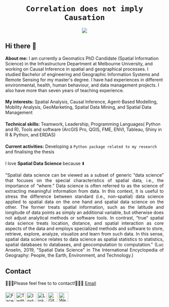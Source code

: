 

# <div align="center">`Correlation does not imply Causation`
  
<div id="header" align="center">
  <img src="https://github.com/kamalakbari7/kamalakbari7/blob/main/images/world.png width="100"/>
</div>

## Hi there :wave:
  
<p align="justify"> 
  
**About me:** I am currently a Geomatics PhD Candidate (Spatial Information Science) in the Infrastructure Department at Melbourne University, and working on Causal Inference in spatial and geographical processes. I studied Bachelor of engineering and Geographic Information Systems and Remote Sensing for my master's degree. I have had experiences in different environmental, health, human behaviour, and data management projects. I also have more than seven years of teaching experience. </p>
  
####
  
<p align="justify"> 
  
**My interests:** Spatial Analysis, Causal Inference, Agent-Based Modelling, Mobility Analysis, GeoMarketing, Spatial Data Mining, and Spatial Data 
Management</p>
  
  ####
  
<p align="justify"> 
  
**Technical skills:** Teamwork, Leadership, Programming Languages( Python and R), Tools and software (ArcGIS Pro, QGIS, FME, ENVI, Tableau, Shiny in R & Python, and ERDAS)</p>
  
####
  
**Current activities:** Developing a `Python package related to my research` and finalising the thesis

####

I love **Spatial Data Science** because :arrow_down:
  
 

<p align="justify"> 
"Spatial data science can be viewed as a subset of generic “data science” that focuses on the special characteristics of spatial data, i.e., the importance of “where.” Data science is often referred to as the science of extracting meaningful information from data. In this context, it is useful to stress the difference between standard (i.e., non-spatial) data science applied to spatial data on the one hand and spatial data science on the other. The former treats spatial information, such as the latitude and longitude of data points as simply an additional variable, but otherwise does not adjust analytical methods or software tools. In contrast, “true” spatial data science treats location, distance, and spatial interaction as core aspects of the data and employs specialized methods and software to store, retrieve, explore, analyze, visualize and learn from such data. In this sense, spatial data science relates to data science as spatial statistics to statistics, spatial databases to databases, and geocomputation to computation." (Luc Anselin, 2019, "Spatial Data Science" in The International Encyclopedia of Geography: People, the Earth, Environment, and Technology.)  </p> 
  
  
####  
  ## Contact

👨🏻‍💻Please feel free to to contact!💁🏻‍♂️ [Email](nakul.bhati@yahoo.in)

####

<a href="https://github.com/nakulbhati" target="_blank"><img src="https://raw.githubusercontent.com/nakulbhati/nakulbhati/master/contain/fb.png" alt="Facebook" width="30"></a>
<a href="https://twitter.com/local__tourist" target="_blank"><img src="https://raw.githubusercontent.com/nakulbhati/nakulbhati/master/contain/tw.png" alt="Twitter" width="30"></a>
<a href="https://www.instagram.com/local__tourist/" target="_blank"><img src="https://raw.githubusercontent.com/nakulbhati/nakulbhati/master/contain/ig.png" alt="Instagram" width="30"></a>
<a href="https://www.linkedin.com/in/kunwar-nakul-singh-bhati/" target="_blank"><img src="https://raw.githubusercontent.com/nakulbhati/nakulbhati/master/contain/in.png" alt="LinkedIn" width="30"></a>
<a href="https://github.com/nakulbhati" target="_blank"><img src="https://raw.githubusercontent.com/nakulbhati/nakulbhati/master/contain/git.png" alt="GitHub" width="30"></a>
<a href="https://github.com/nakulbhati" target="_blank"><img src="https://raw.githubusercontent.com/nakulbhati/nakulbhati/master/contain/www.png" alt="Website" width="30"></a>
